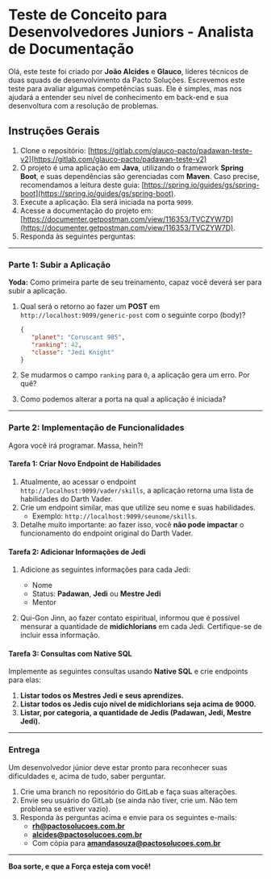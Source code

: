 # Teste de Conceito para Desenvolvedores Juniors - Analista de Documentação

Olá, este teste foi criado por **João Alcides** e **Glauco**, líderes técnicos de duas squads de desenvolvimento da Pacto Soluções. Escrevemos este teste para avaliar algumas competências suas. Ele é simples, mas nos ajudará a entender seu nível de conhecimento em back-end e sua desenvoltura com a resolução de problemas.

## Instruções Gerais
1. Clone o repositório: [https://gitlab.com/glauco-pacto/padawan-teste-v2](https://gitlab.com/glauco-pacto/padawan-teste-v2)
2. O projeto é uma aplicação em **Java**, utilizando o framework **Spring Boot**, e suas dependências são gerenciadas com **Maven**. Caso precise, recomendamos a leitura deste guia: [https://spring.io/guides/gs/spring-boot](https://spring.io/guides/gs/spring-boot).
3. Execute a aplicação. Ela será iniciada na porta `9099`.
4. Acesse a documentação do projeto em: [https://documenter.getpostman.com/view/116353/TVCZYW7D](https://documenter.getpostman.com/view/116353/TVCZYW7D).
5. Responda às seguintes perguntas:

---

### Parte 1: Subir a Aplicação

**Yoda:** Como primeira parte de seu treinamento, capaz você deverá ser para subir a aplicação.

1. Qual será o retorno ao fazer um **POST** em `http://localhost:9099/generic-post` com o seguinte corpo (body)?
    ```json
    {
       "planet": "Coruscant 985",
       "ranking": 42,
       "classe": "Jedi Knight"
    }
    ```

2. Se mudarmos o campo `ranking` para `0`, a aplicação gera um erro. Por quê?

3. Como podemos alterar a porta na qual a aplicação é iniciada?

---

### Parte 2: Implementação de Funcionalidades
Agora você irá programar. Massa, hein?!

#### Tarefa 1: Criar Novo Endpoint de Habilidades

1. Atualmente, ao acessar o endpoint `http://localhost:9099/vader/skills`, a aplicação retorna uma lista de habilidades do Darth Vader. 
2. Crie um endpoint similar, mas que utilize seu nome e suas habilidades.
    - Exemplo: `http://localhost:9099/seunome/skills`.
3. Detalhe muito importante: ao fazer isso, você **não pode impactar** o funcionamento do endpoint original do Darth Vader.

#### Tarefa 2: Adicionar Informações de Jedi

1. Adicione as seguintes informações para cada Jedi:
    - Nome
    - Status: **Padawan**, **Jedi** ou **Mestre Jedi**
    - Mentor

2. Qui-Gon Jinn, ao fazer contato espiritual, informou que é possível mensurar a quantidade de **midichlorians** em cada Jedi. Certifique-se de incluir essa informação.

#### Tarefa 3: Consultas com Native SQL

Implemente as seguintes consultas usando **Native SQL** e crie endpoints para elas:

1. **Listar todos os Mestres Jedi e seus aprendizes.**
2. **Listar todos os Jedis cujo nível de midichlorians seja acima de 9000.**
3. **Listar, por categoria, a quantidade de Jedis (Padawan, Jedi, Mestre Jedi).**

---

### Entrega
Um desenvolvedor júnior deve estar pronto para reconhecer suas dificuldades e, acima de tudo, saber perguntar.

1. Crie uma branch no repositório do GitLab e faça suas alterações.
2. Envie seu usuário do GitLab (se ainda não tiver, crie um. Não tem problema se estiver vazio).
3. Responda às perguntas acima e envie para os seguintes e-mails:
    - **rh@pactosolucoes.com.br**
    - **alcides@pactosolucoes.com.br**
    - Com cópia para **amandasouza@pactosolucoes.com.br**

---

**Boa sorte, e que a Força esteja com você!**
